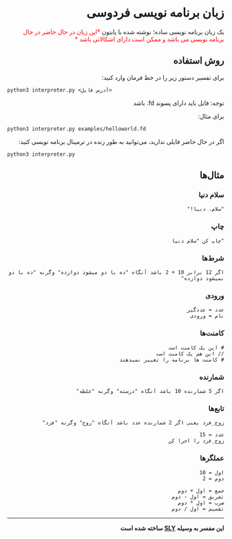 <div dir="rtl">
  
# زبان برنامه نویسی فردوسی
یک زبان برنامه نویسی ساده؛ نوشته شده با پایتون
<span style="color:red;">
*این زبان در حال حاضر در حال برنامه نویسی می باشد و ممکن است دارای اشکالاتی باشد *
</span>

## روش استفاده
برای تفسیر دستور زیر را در خط فرمان وارد کنید:
</div>

```
python3 interpreter.py <آدرس فایل>
```

<div dir="rtl">
  
توجه: فایل باید دارای پسوند fd. باشد

برای مثال:
</div>

```
python3 interpreter.py examples/helloworld.fd
```
<div dir="rtl">

اگر در حال حاضر فایلی ندارید، می‌توانید به طور زنده در ترمینال برنامه نویسی کنید:
</div>
  
```
python3 interpreter.py
```
<div dir="rtl">


## مثال‌ها
### سلام دنیا

```plain
"سلام، دنیا!"
```
  
### چاپ

```plain
"چاپ کن "سلام دنیا
```
  
### شرط‌ها

```plain
اگر 12 برابر 10 + 2 باشد آنگاه "ده با دو میشود دوازده" وگرنه "ده با دو نمیشود دوازده"
```
    
### ورودی

```plain
عدد = عددگیر
نام = ورودی
```

### کامنت‌ها

```plain
# این یک کامنت است
// این هم یک کامنت است
# کامنت ها برنامه را تغییر نمیدهند
```

### شمارنده

```plain
اگر 5 شمارنده 10 باشد آنگاه "درسته" وگرنه "غلطه"
```

### تابع‌ها

```plain
زوج_فرد یعنی اگر 2 شمارنده عدد باشد آنگاه "زوج" وگرنه "فرد"

عدد = 15
زوج_فرد را اجرا کن
```
  
### عملگرها

```plain
اول = 10
دوم = 2

جمع = اول + دوم
تفریق = اول - دوم
ضرب = اول * دوم
تقسیم = اول / دوم
```
</div>

* * *
<div dir="rtl">

**این مفسر به وسیله [SLY](https://sly.readthedocs.io/en/latest/sly.html) ساخته شده است**
</div>
